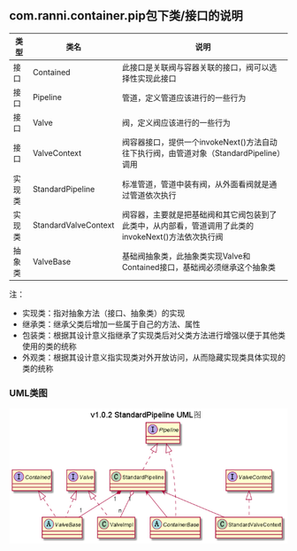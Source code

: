 ## com.ranni.container.pip包下类/接口的说明

|类型|类名|说明|
|---|---|---|
|接口|Contained|此接口是关联阀与容器关联的接口，阀可以选择性实现此接口|
|接口|Pipeline|管道，定义管道应该进行的一些行为|
|接口|Valve|阀，定义阀应该进行的一些行为|
|接口|ValveContext|阀容器接口，提供一个invokeNext()方法自动往下执行阀，由管道对象（StandardPipeline）调用|
|实现类|StandardPipeline|标准管道，管道中装有阀，从外面看阀就是通过管道依次执行|
|实现类|StandardValveContext|阀容器，主要就是把基础阀和其它阀包装到了此类中，从内部看，管道调用了此类的invokeNext()方法依次执行阀|
|抽象类|ValveBase|基础阀抽象类，此抽象类实现Valve和Contained接口，基础阀必须继承这个抽象类|

注：  
- 实现类：指对抽象方法（接口、抽象类）的实现
- 继承类：继承父类后增加一些属于自己的方法、属性
- 包装类：根据其设计意义指继承了实现类后对父类方法进行增强以便于其他类使用的类的统称
- 外观类：根据其设计意义指实现类对外开放访问，从而隐藏实现类具体实现的类的统称

### UML类图
![img](../../../../../../../uml/v1.0.2/pip.png)
